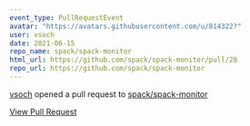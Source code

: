 ```yaml
---
event_type: PullRequestEvent
avatar: "https://avatars.githubusercontent.com/u/814322?"
user: vsoch
date: 2021-06-15
repo_name: spack/spack-monitor
html_url: https://github.com/spack/spack-monitor/pull/28
repo_url: https://github.com/spack/spack-monitor
---
```


<a href='https://github.com/vsoch' target='_blank'>vsoch</a> opened a pull request to <a href='https://github.com/spack/spack-monitor' target='_blank'>spack/spack-monitor</a>

<a href='https://github.com/spack/spack-monitor/pull/28' target='_blank'>View Pull Request</a>